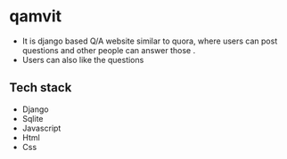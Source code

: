 # qamvit

- It is django based Q/A website similar to quora, where users can post questions and other people can answer those .
- Users can also like the questions

## Tech stack

- Django
- Sqlite
- Javascript
- Html
- Css
